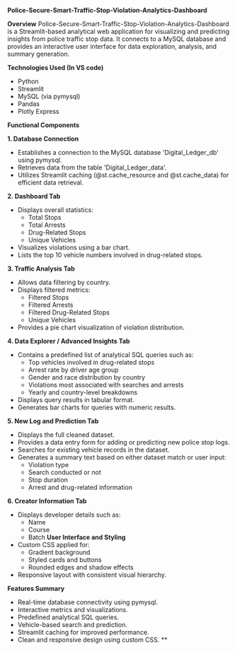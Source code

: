 **Police-Secure-Smart-Traffic-Stop-Violation-Analytics-Dashboard**

**Overview**
Police-Secure-Smart-Traffic-Stop-Violation-Analytics-Dashboard is a Streamlit-based analytical web application for visualizing and predicting insights from police traffic stop data. It connects to a MySQL database and provides an interactive user interface for data exploration, analysis, and summary generation.

**Technologies Used (In VS code)**
- Python
- Streamlit
- MySQL (via pymysql)
- Pandas
- Plotly Express

**Functional Components**

**1. Database Connection**
- Establishes a connection to the MySQL database 'Digital_Ledger_db' using pymysql.
- Retrieves data from the table 'Digital_Ledger_data'.
- Utilizes Streamlit caching (@st.cache_resource and @st.cache_data) for efficient data retrieval.

**2. Dashboard Tab**
- Displays overall statistics:
  - Total Stops
  - Total Arrests
  - Drug-Related Stops
  - Unique Vehicles
- Visualizes violations using a bar chart.
- Lists the top 10 vehicle numbers involved in drug-related stops.

**3. Traffic Analysis Tab**
- Allows data filtering by country.
- Displays filtered metrics:
  - Filtered Stops
  - Filtered Arrests
  - Filtered Drug-Related Stops
  - Unique Vehicles
- Provides a pie chart visualization of violation distribution.

**4. Data Explorer / Advanced Insights Tab**
- Contains a predefined list of analytical SQL queries such as:
  - Top vehicles involved in drug-related stops
  - Arrest rate by driver age group
  - Gender and race distribution by country
  - Violations most associated with searches and arrests
  - Yearly and country-level breakdowns
- Displays query results in tabular format.
- Generates bar charts for queries with numeric results.

**5. New Log and Prediction Tab**
- Displays the full cleaned dataset.
- Provides a data entry form for adding or predicting new police stop logs.
- Searches for existing vehicle records in the dataset.
- Generates a summary text based on either dataset match or user input:
  - Violation type
  - Search conducted or not
  - Stop duration
  - Arrest and drug-related information

**6. Creator Information Tab**
- Displays developer details such as:
  - Name
  - Course
  - Batch
**User Interface and Styling**
- Custom CSS applied for:
  - Gradient background
  - Styled cards and buttons
  - Rounded edges and shadow effects
- Responsive layout with consistent visual hierarchy.

**Features Summary**
- Real-time database connectivity using pymysql.
- Interactive metrics and visualizations.
- Predefined analytical SQL queries.
- Vehicle-based search and prediction.
- Streamlit caching for improved performance.
- Clean and responsive design using custom CSS.
**
